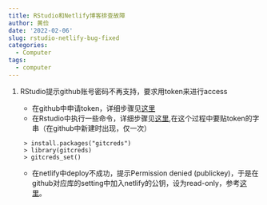 ```yaml
---
title: RStudio和Netlify博客排查故障
author: 黄俭
date: '2022-02-06'
slug: rstudio-netlify-bug-fixed
categories:
  - Computer
tags:
  - computer
---
```

1. RStudio提示github账号密码不再支持，要求用token来进行access
    - 在github中申请token，详细步骤见[这里](https://docs.github.com/en/authentication/keeping-your-account-and-data-secure/creating-a-personal-access-token)
    - 在Rstudio中执行一些命令，详细步骤见[这里](https://stackoverflow.com/questions/66065099/how-to-update-github-authentification-token-on-rstudio-to-match-the-new-policy),在这个过程中要贴token的字串（在github中新建时出现，仅一次）
    
     ```shell
      > install.packages("gitcreds")
      > library(gitcreds)
      > gitcreds_set()
     ```
    - 在netlify中deploy不成功，提示Permission denied (publickey)，于是在github对应库的setting中加入netlify的公钥，设为read-only，参考[这里](https://ttys3.dev/post/how-to-deploy-private-repo-to-netlify/)。